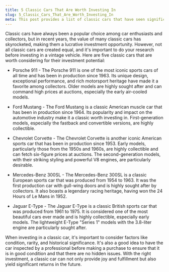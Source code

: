 ```yaml
---
title: 5 Classic Cars That Are Worth Investing In
slug: 5_Classic_Cars_That_Are_Worth_Investing_In
meta: This post provides a list of classic cars that have seen significant appreciation in value over time, making them a worthwhile investment. It emphasizes the importance of doing research and buying from reputable dealers when investing in classic cars.
---
```


Classic cars have always been a popular choice among car enthusiasts and collectors, but in recent years, the value of many classic cars has skyrocketed, making them a lucrative investment opportunity. However, not all classic cars are created equal, and it's important to do your research before investing in a vintage vehicle. Here are five classic cars that are worth considering for their investment potential:

- Porsche 911 - The Porsche 911 is one of the most iconic sports cars of all time and has been in production since 1963. Its unique design, exceptional performance, and rich motorsport heritage have made it a favorite among collectors. Older models are highly sought after and can command high prices at auctions, especially the early air-cooled models.

- Ford Mustang - The Ford Mustang is a classic American muscle car that has been in production since 1964. Its popularity and impact on the automotive industry make it a classic worth investing in. First-generation models, especially the fastback and convertible versions, are highly collectible.

- Chevrolet Corvette - The Chevrolet Corvette is another iconic American sports car that has been in production since 1953. Early models, particularly those from the 1950s and 1960s, are highly collectible and can fetch six-figure prices at auctions. The second-generation models, with their striking styling and powerful V8 engines, are particularly desirable.

- Mercedes-Benz 300SL - The Mercedes-Benz 300SL is a classic European sports car that was produced from 1954 to 1963. It was the first production car with gull-wing doors and is highly sought after by collectors. It also boasts a legendary racing heritage, having won the 24 Hours of Le Mans in 1952.

- Jaguar E-Type - The Jaguar E-Type is a classic British sports car that was produced from 1961 to 1975. It is considered one of the most beautiful cars ever made and is highly collectible, especially early models. The lightweight E-Type "Series 1" models with the 3.8-liter engine are particularly sought after.

When investing in a classic car, it's important to consider factors like condition, rarity, and historical significance. It's also a good idea to have the car inspected by a professional before making a purchase to ensure that it is in good condition and that there are no hidden issues. With the right investment, a classic car can not only provide joy and fulfillment but also yield significant returns in the future.
